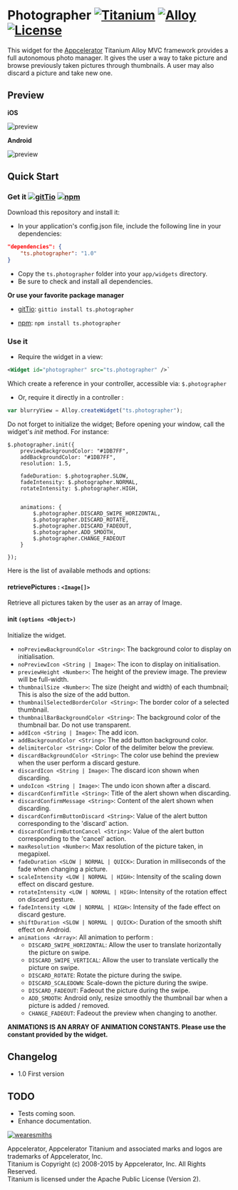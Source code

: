 # Photographer [![Titanium](http://www-static.appcelerator.com/badges/titanium-git-badge-sq.png)](http://www.appcelerator.com/titanium/) [![Alloy](http://www-static.appcelerator.com/badges/alloy-git-badge-sq.png)](http://www.appcelerator.com/alloy/) [![License](http://img.shields.io/badge/license-Apache%202.0-blue.svg?style=flat)](http://choosealicense.com/licenses/apache-2.0/)

This widget for the [Appcelerator](http://www.appcelerator.com) Titanium Alloy MVC framework
provides a full autonomous photo manager. It gives the user a way to take picture and browse
previously taken pictures through thumbnails. A user may also discard a picture and take new one.

## Preview

**iOS**

![preview](https://raw.githubusercontent.com/thesmiths-widgets/ts.photographer/doc/images/demo_ios.gif)

**Android**

![preview](https://raw.githubusercontent.com/thesmiths-widgets/ts.photographer/doc/images/demo_android.gif)

## Quick Start

### Get it [![gitTio](http://gitt.io/badge.png)](http://gitt.io/component/ts.photographer) [![npm](https://badge.fury.io/js/ts.blurryview.svg)](http://badge.fury.io/js/ts.photographer)

Download this repository and install it:

* In your application's config.json file, include the following line in your dependencies:

```json
"dependencies": {
    "ts.photographer": "1.0"
}
```

* Copy the `ts.photographer` folder into your `app/widgets` directory.
* Be sure to check and install all dependencies.


**Or use your favorite package manager** 

- [gitTio](http://gitt.io/cli): `gittio install ts.photographer`

- [npm](https://npmjs.com): `npm install ts.photographer`

### Use it

* Require the widget in a view:

```xml
<Widget id="photographer" src="ts.photographer" />`
```
Which create a reference in your controller, accessible via: `$.photographer`

* Or, require it directly in a controller :

```javascript
var blurryView = Alloy.createWidget("ts.photographer");
```

Do not forget to initialize the widget; Before opening your window, call the widget's *init* method. For instance:

```
$.photographer.init({
    previewBackgroundColor: "#1DB7FF",
    addBackgroundColor: "#1DB7FF",
    resolution: 1.5,

    fadeDuration: $.photographer.SLOW,
    fadeIntensity: $.photographer.NORMAL,
    rotateIntensity: $.photographer.HIGH,

    
    animations: {
        $.photographer.DISCARD_SWIPE_HORIZONTAL,
        $.photographer.DISCARD_ROTATE,
        $.photographer.DISCARD_FADEOUT,
        $.photographer.ADD_SMOOTH,
        $.photographer.CHANGE_FADEOUT
    }

});
```

Here is the list of available methods and options:

#### retrievePictures : `<Image[]>`
Retrieve all pictures taken by the user as an array of Image. 

#### init `(options <Object>)`
Initialize the widget.

- `noPreviewBackgroundColor <String>`: The background color to display on initialisation.
- `noPreviewIcon <String | Image>`: The icon to display on initialisation.
- `previewHeight <Number>`: The height of the preview image. The preview will be full-width.
- `thumbnailSize <Number>`: The size (height and width) of each thumbnail; This is also the size of
  the add button.
- `thumbnailSelectedBorderColor <String>`: The border color of a selected thumbnail.
- `thumbnailBarBackgroundColor <String>`: The background color of the thumbnail bar. Do not use
  transparent.
- `addIcon <String | Image>`: The add icon.
- `addBackgroundColor <String>`: The add button background color.
- `delimiterColor <String>`: Color of the delimiter below the preview.
- `discardBackgroundColor <String>`: The color use behind the preview when the user perform a
  discard gesture.
- `discardIcon <String | Image>`: The discard icon shown when discarding.
- `undoIcon <String | Image>`: The undo icon shown after a discard.
- `discardConfirmTitle <String>`: Title of the alert shown when discarding.
- `discardConfirmMessage <String>`: Content of the alert shown when discarding.
- `discardConfirmButtonDiscard <String>`: Value of the alert button corresponding to the 'discard'
  action.
- `discardConfirmButtonCancel <String>`: Value of the alert button corresponding to the 'cancel'
  action.
- `maxResolution <Number>`: Max resolution of the picture taken, in megapixel.
- `fadeDuration <SLOW | NORMAL | QUICK>`: Duration in milliseconds of the fade when changing a picture.
- `scaleIntensity <LOW | NORMAL | HIGH>`: Intensity of the scaling down effect on discard gesture.
- `rotateIntensity <LOW | NORMAL | HIGH>`: Intensity of the rotation effect on discard gesture.
- `fadeIntensity <LOW | NORMAL | HIGH>`: Intensity of the fade effect on discard gesture.
- `shiftDuration <SLOW | NORMAL | QUICK>`: Duration of the smooth shift effect on Android.
- `animations <Array>`: All animation to perform :
    - `DISCARD_SWIPE_HORIZONTAL`: Allow the user to translate horizontally the picture on swipe.
    - `DISCARD_SWIPE_VERTICAL`: Allow the user to translate vertically the picture on swipe.
    - `DISCARD_ROTATE`: Rotate the picture during the swipe.
    - `DISCARD_SCALEDOWN`: Scale-down the picture during the swipe.
    - `DISCARD_FADEOUT`: Fadeout the picture during the swipe.
    - `ADD_SMOOTH`: Android only, resize smoothly the thumbnail bar when a picture is added /
      removed.
    - `CHANGE_FADEOUT`: Fadeout the preview when changing to another. 


**ANIMATIONS IS AN ARRAY OF ANIMATION CONSTANTS. Please use the constant provided by the widget.**

## Changelog
* 1.0 First version

## TODO
- Tests coming soon.
- Enhance documentation.

[![wearesmiths](http://wearesmiths.com/media/logoGitHub.png)](http://wearesmiths.com)

Appcelerator, Appcelerator Titanium and associated marks and logos are trademarks of Appcelerator, Inc.  
Titanium is Copyright (c) 2008-2015 by Appcelerator, Inc. All Rights Reserved.  
Titanium is licensed under the Apache Public License (Version 2).  
